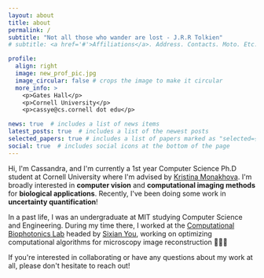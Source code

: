 ```yaml
---
layout: about
title: about
permalink: /
subtitle: "Not all those who wander are lost - J.R.R Tolkien"
# subtitle: <a href='#'>Affiliations</a>. Address. Contacts. Moto. Etc.

profile:
  align: right
  image: new_prof_pic.jpg
  image_circular: false # crops the image to make it circular
  more_info: >
    <p>Gates Hall</p>
    <p>Cornell University</p>
    <p>cassye@cs.cornell dot edu</p>

news: true  # includes a list of news items
latest_posts: true  # includes a list of the newest posts
selected_papers: true # includes a list of papers marked as "selected={true}"
social: true  # includes social icons at the bottom of the page
---
```


Hi, I'm Cassandra, and I'm currently a 1st year Computer Science Ph.D student at Cornell University where I'm advised by [Kristina Monakhova](https://kristinamonakhova.com/). I'm broadly interested in **computer vision** and **computational imaging methods** for **biological applications**. Recently, I've been doing some work in **uncertainty quantification**!

In a past life, I was an undergraduate at MIT studying Computer Science and Engineering. During my time there, I worked at the [Computational Biophotonics Lab](https://yougroup.mit.edu/) headed by [Sixian You](https://sixianyou.mit.edu/), working on optimizing computational algorithms for microscopy image reconstruction :test_tube::dna::microscope:

If you're interested in collaborating or have any questions about my work at all, please don't hesitate to reach out!


<!-- Put your address / P.O. box / other info right below your picture. You can also disable any of these elements by editing `profile` property of the YAML header of your `_pages/about.md`. Edit `_bibliography/papers.bib` and Jekyll will render your [publications page](/al-folio/publications/) automatically.

Link to your social media connections, too. This theme is set up to use [Font Awesome icons](http://fortawesome.github.io/Font-Awesome/) and [Academicons](https://jpswalsh.github.io/academicons/), like the ones below. Add your Facebook, Twitter, LinkedIn, Google Scholar, or just disable all of them. -->